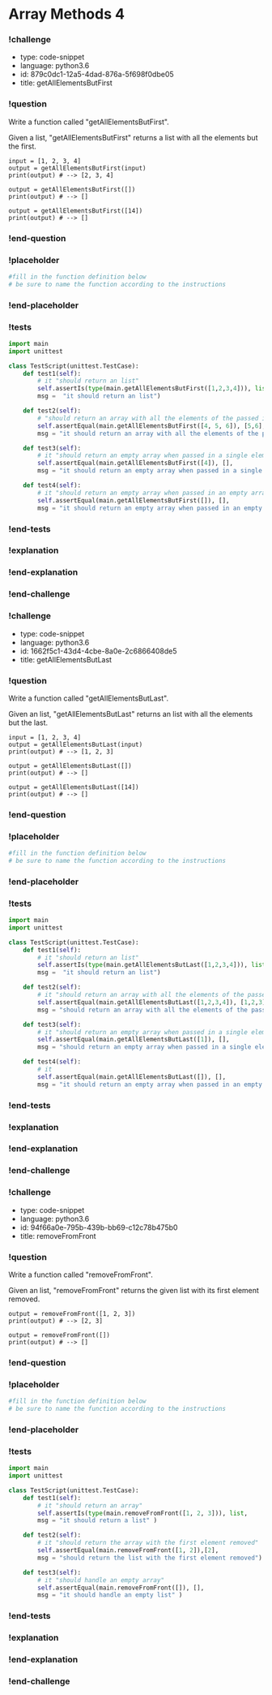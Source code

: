 # Array Methods 4

### !challenge

* type: code-snippet
* language: python3.6
* id: 879c0dc1-12a5-4dad-876a-5f698f0dbe05
* title: getAllElementsButFirst

### !question

Write a function called "getAllElementsButFirst".

Given a list, "getAllElementsButFirst" returns a list with all the elements but the first.

```
input = [1, 2, 3, 4]
output = getAllElementsButFirst(input)
print(output) # --> [2, 3, 4]

output = getAllElementsButFirst([])
print(output) # --> []

output = getAllElementsButFirst([14])
print(output) # --> []
```

### !end-question

### !placeholder

```python
#fill in the function definition below
# be sure to name the function according to the instructions

```

### !end-placeholder

### !tests

```python
import main
import unittest

class TestScript(unittest.TestCase):
    def test1(self):
        # it "should return an list"
        self.assertIs(type(main.getAllElementsButFirst([1,2,3,4])), list,
        msg =  "it should return an list")

    def test2(self):
        # "should return an array with all the elements of the passed in array, except for the first"
        self.assertEqual(main.getAllElementsButFirst([4, 5, 6]), [5,6],
        msg = "it should return an array with all the elements of the passed in array, except for the first")

    def test3(self):
        # it "should return an empty array when passed in a single element array"
        self.assertEqual(main.getAllElementsButFirst([4]), [],
        msg = "it should return an empty array when passed in a single element array")

    def test4(self):
        # it "should return an empty array when passed in an empty array"
        self.assertEqual(main.getAllElementsButFirst([]), [],
        msg = "it should return an empty array when passed in an empty array")

```

### !end-tests

### !explanation

### !end-explanation

### !end-challenge

### !challenge

* type: code-snippet
* language: python3.6
* id: 1662f5c1-43d4-4cbe-8a0e-2c6866408de5
* title: getAllElementsButLast

### !question

Write a function called "getAllElementsButLast".

Given an list, "getAllElementsButLast" returns an list with all the elements but the last.

```
input = [1, 2, 3, 4]
output = getAllElementsButLast(input)
print(output) # --> [1, 2, 3]

output = getAllElementsButLast([])
print(output) # --> []

output = getAllElementsButLast([14])
print(output) # --> []

```

### !end-question

### !placeholder

```python
#fill in the function definition below
# be sure to name the function according to the instructions


```

### !end-placeholder

### !tests

```python
import main
import unittest

class TestScript(unittest.TestCase):
    def test1(self):
        # it "should return an list"
        self.assertIs(type(main.getAllElementsButLast([1,2,3,4])), list,
        msg =  "it should return an list")

    def test2(self):
        # it "should return an array with all the elements of the passed in array, except for the last"
        self.assertEqual(main.getAllElementsButLast([1,2,3,4]), [1,2,3],
        msg = "should return an array with all the elements of the passed in array, except for the last")

    def test3(self):
        # it "should return an empty array when passed in a single element array"
        self.assertEqual(main.getAllElementsButLast([1]), [],
        msg = "should return an empty array when passed in a single element array")

    def test4(self):
        # it
        self.assertEqual(main.getAllElementsButLast([]), [],
        msg = "it should return an empty array when passed in an empty array")

```

### !end-tests

### !explanation

### !end-explanation

### !end-challenge

### !challenge

* type: code-snippet
* language: python3.6
* id: 94f66a0e-795b-439b-bb69-c12c78b475b0
* title: removeFromFront

### !question

Write a function called "removeFromFront".

Given an list, "removeFromFront" returns the given list with its first element removed.


```
output = removeFromFront([1, 2, 3])
print(output) # --> [2, 3]

output = removeFromFront([])
print(output) # --> []
```

### !end-question

### !placeholder

```python
#fill in the function definition below
# be sure to name the function according to the instructions

```

### !end-placeholder

### !tests

```python
import main
import unittest

class TestScript(unittest.TestCase):
    def test1(self):
        # it "should return an array"
        self.assertIs(type(main.removeFromFront([1, 2, 3])), list,
        msg = "it should return a list" )

    def test2(self):
        # it "should return the array with the first element removed"
        self.assertEqual(main.removeFromFront([1, 2]),[2],
        msg = "should return the list with the first element removed")

    def test3(self):
        # it "should handle an empty array"
        self.assertEqual(main.removeFromFront([]), [],
        msg = "it should handle an empty list" )

```


### !end-tests

### !explanation

### !end-explanation

### !end-challenge
